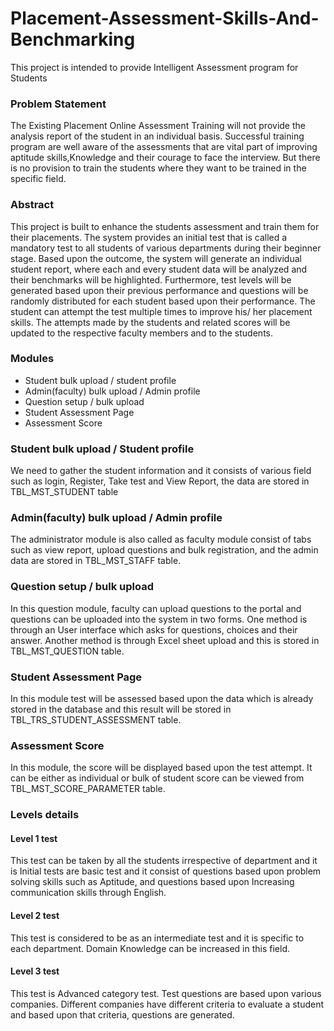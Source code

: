 # Placement-Assessment-Skills-And-Benchmarking
This project is intended to provide Intelligent Assessment program for Students

### Problem Statement
The Existing Placement Online Assessment Training will not provide  the analysis report of the student in an individual basis. Successful training program are well aware of the assessments that are vital part of improving aptitude skills,Knowledge and their courage to face the interview. But there is no provision to train the students where they want to be trained in the specific field. 

### Abstract
This project is built to enhance the students assessment and train them for their placements. The system provides an initial test that is called a mandatory test to all students of various departments during their beginner stage. Based upon the outcome, the system will generate  an individual student report, where each and every student data will be analyzed and their benchmarks will be highlighted. Furthermore, test levels will be generated based upon their previous performance and questions will be randomly distributed for each student based upon their performance. The student can attempt the test multiple times to improve his/ her placement skills. The attempts made by the students and related scores will be updated to the respective faculty members and to the students.

### Modules
- Student bulk upload / student profile
- Admin(faculty) bulk upload / Admin profile
- Question setup / bulk upload
- Student Assessment Page
- Assessment Score

### Student bulk upload / Student profile
We need to gather the student information and it consists of various field such as login, Register, Take test and View Report, the data are stored in TBL_MST_STUDENT table

### Admin(faculty) bulk upload / Admin profile
The administrator module is also called as faculty module consist of tabs such as view report, upload questions and bulk registration, and the admin data are stored in TBL_MST_STAFF table.

### Question setup / bulk upload
In this question module, faculty can upload questions to the portal and questions can be uploaded into the system in two forms. One method is through an User interface which asks for questions, choices and their answer. Another method is through Excel sheet upload and this is stored in TBL_MST_QUESTION table.

### Student Assessment Page
In this module test will be assessed based upon the data which is already stored in the database and this result will be stored in TBL_TRS_STUDENT_ASSESSMENT table.

### Assessment Score
In this module, the score will be displayed based upon the test attempt. It can be either as individual or bulk of student score can be viewed from TBL_MST_SCORE_PARAMETER table.

### Levels details
#### Level 1 test  
This test can be taken by all the students irrespective of department and it is Initial 
tests are basic test and it consist of questions based upon problem solving skills such as Aptitude, and questions based upon Increasing communication skills through English.
#### Level 2 test
This test is considered to be as an intermediate test and it is specific to each department. Domain Knowledge can be increased in this field.
#### Level 3 test
This test is Advanced category test. Test questions are based upon various companies. Different companies have different criteria to evaluate a student and based upon that criteria, questions are generated.  


